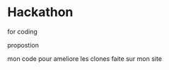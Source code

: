 # Hackathon
for coding
<html>
<tittle> propostion</tittle>
  <body>
      <p>mon code pour ameliore les clones faite sur mon site</p>
  </body>

</html>
